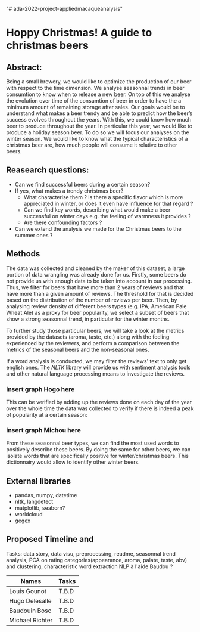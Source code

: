 "# ada-2022-project-appliedmacaqueanalysis" 

# Hoppy Christmas! A guide to christmas beers

## Abstract:
Being a small brewery, we would like to optimize the production of our beer with respect to the time dimension. We analyse seasonnal trends in beer consumtion to know when to release a new beer. On top of this we analyse the evolution over time of the consumtion of beer in order to have the a minimum amount of remaining storage after sales. Our goals would be to understand what makes a beer trendy and be able to predict how the beer’s success evolves throughout the years. With this, we could know how much beer to produce throughout the year. In particular this year, we would like to produce a holiday season beer. To do so we will focus our analyses on the winter season. We would like to know what the typical characteristics of a christmas beer are, how much people will consume it relative to other beers.

## Reasearch questions:
* Can we find successful beers during a certain season?
* If yes, what makes a trendy christmas beer? 
  * What characterise them ? Is there a specific flavor which is more appreciated in winter, or does it even have influence for that regard ?
  * Can we find key words, describing what would make a beer successful on winter days e.g. the feeling of warmness it provides ?
  * Are there confounding factors ?
* Can we extend the analysis we made for the Christmas beers to the summer ones ?
 
## Methods
The data was collected and cleaned by the maker of this dataset, a large portion of data wrangling was already done for us. 
Firstly, some beers do not provide us with enough data to be taken into account in our processing. Thus, we filter for beers that have more than 2 years of reviews and that have more than a given amount of reviews. The threshold for that is decided based on the distribution of the number of reviews per beer. Then, by analysing review density of different beers types (e.g. IPA, American Pale Wheat Ale) as a proxy for beer popularity, we select a subset of beers that show a strong seasonnal trend, in particular for the winter months.

To further study those particular beers, we will take a look at the metrics provided by the datasets (aroma, taste, etc.) along with the feeling experienced by the reviewers, and perform a comparison between the metrics of the seasonal beers and the non-seasonal ones.

If a word analysis is conducted, we may filter the reviews' text to only get english ones. The _NLTK_ library will provide us with sentiment analysis tools and other natural language processing means to investigate the reviews.
### insert graph Hogo here
This can be verified by adding up the reviews done on each day of the year over the whole time the data was collected to verify if there is indeed a peak of popularity at a certain season:
### insert graph Michou here

From these seasonnal beer types, we can find the most used words to positively describe these beers. By doing the same for other beers,  we can isolate words that are specifically positive for winter/christmas beers. This dictionnairy would allow to identify other winter beers.  




## External libraries
- pandas, numpy, datetime
- nltk, langdetect
- matplotlib, seaborn?
- worldcloud
- gegex


## Proposed Timeline and
Tasks: data story, data visu, preprocessing, readme, seasonnal trend analysis, PCA on rating categories(appearance, aroma, palate, taste, abv) and clustering, characteristic word extraction NLP à l'aide Baudou ?


| Names                | Tasks |
|-----------------|-------|
| Louis Gounot    | T.B.D |
| Hugo Delesalle  | T.B.D |
| Baudouin Bosc   | T.B.D |
| Michael Richter | T.B.D |

